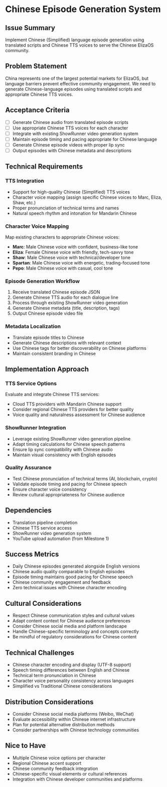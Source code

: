 # Chinese Episode Generation System

## Issue Summary
Implement Chinese (Simplified) language episode generation using translated scripts and Chinese TTS voices to serve the Chinese ElizaOS community.

## Problem Statement
China represents one of the largest potential markets for ElizaOS, but language barriers prevent effective community engagement. We need to generate Chinese-language episodes using translated scripts and appropriate Chinese TTS voices.

## Acceptance Criteria
- [ ] Generate Chinese audio from translated episode scripts
- [ ] Use appropriate Chinese TTS voices for each character
- [ ] Integrate with existing ShowRunner video generation system
- [ ] Maintain episode timing and pacing appropriate for Chinese language
- [ ] Generate Chinese episode videos with proper lip sync
- [ ] Output episodes with Chinese metadata and descriptions

## Technical Requirements

### TTS Integration
- Support for high-quality Chinese (Simplified) TTS voices
- Character voice mapping (assign specific Chinese voices to Marc, Eliza, Shaw, etc.)
- Proper pronunciation of technical terms and names
- Natural speech rhythm and intonation for Mandarin Chinese

### Character Voice Mapping
Map existing characters to appropriate Chinese voices:
- **Marc**: Male Chinese voice with confident, business-like tone
- **Eliza**: Female Chinese voice with friendly, tech-savvy tone  
- **Shaw**: Male Chinese voice with technical/developer tone
- **Spartan**: Male Chinese voice with energetic, trading-focused tone
- **Pepo**: Male Chinese voice with casual, cool tone

### Episode Generation Workflow
1. Receive translated Chinese episode JSON
2. Generate Chinese TTS audio for each dialogue line
3. Process through existing ShowRunner video generation
4. Generate Chinese metadata (title, description, tags)
5. Output Chinese episode video file

### Metadata Localization
- Translate episode titles to Chinese
- Generate Chinese descriptions with relevant context
- Use Chinese tags for better discoverability on Chinese platforms
- Maintain consistent branding in Chinese

## Implementation Approach

### TTS Service Options
Evaluate and integrate Chinese TTS services:
- Cloud TTS providers with Mandarin Chinese support
- Consider regional Chinese TTS providers for better quality
- Voice quality and naturalness assessment for Chinese audience

### ShowRunner Integration
- Leverage existing ShowRunner video generation pipeline
- Adapt timing calculations for Chinese speech patterns
- Ensure lip sync compatibility with Chinese audio
- Maintain visual consistency with English episodes

### Quality Assurance
- Test Chinese pronunciation of technical terms (AI, blockchain, crypto)
- Validate episode timing and pacing for Chinese speech
- Ensure character voice consistency
- Review cultural appropriateness for Chinese audience

## Dependencies
- Translation pipeline completion
- Chinese TTS service access
- ShowRunner video generation system
- YouTube upload automation (from Milestone 1)

## Success Metrics
- Daily Chinese episodes generated alongside English versions
- Chinese audio quality comparable to English episodes
- Episode timing maintains good pacing for Chinese speech
- Chinese community engagement and feedback
- Zero technical issues with Chinese character encoding

## Cultural Considerations
- Respect Chinese communication styles and cultural values
- Adapt content context for Chinese audience preferences
- Consider Chinese social media and platform landscape
- Handle Chinese-specific terminology and concepts correctly
- Be mindful of regulatory considerations for Chinese content

## Technical Challenges
- Chinese character encoding and display (UTF-8 support)
- Speech timing differences between English and Chinese
- Technical term pronunciation in Chinese
- Character voice personality consistency across languages
- Simplified vs Traditional Chinese considerations

## Distribution Considerations
- Consider Chinese social media platforms (Weibo, WeChat)
- Evaluate accessibility within Chinese internet infrastructure
- Plan for potential alternative distribution methods
- Consider partnerships with Chinese technology communities

## Nice to Have
- Multiple Chinese voice options per character
- Regional Chinese accent support
- Chinese community feedback integration
- Chinese-specific visual elements or cultural references
- Integration with Chinese developer communities and platforms 